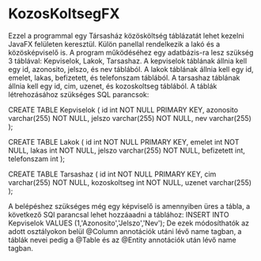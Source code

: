 <h1>KozosKoltsegFX</h1>


Ezzel a programmal egy Társasház közösköltség táblázatát lehet kezelni JavaFX felületen keresztül. Külön panellal rendelkezik a lakó és a közösképviselő is.
A program működéséhez egy adatbázis-ra lesz szükség 3 táblával: Kepviselok, Lakok, Tarsashaz.
A kepviselok táblának állnia kell egy id, azonosito, jelszo, és nev táblából.
A lakok táblának állnia kell egy id, emelet, lakas, befizetett, és telefonszam táblából.
A tarsashaz táblának állnia kell egy id, cim, uzenet, és kozoskoltseg táblából.
A táblák létrehozásához szükséges SQL parancsok:

CREATE TABLE Kepviselok (
    id int NOT NULL PRIMARY KEY,
    azonosito varchar(255) NOT NULL,
    jelszo varchar(255) NOT NULL,
    nev varchar(255)
);

CREATE TABLE Lakok (
    id int NOT NULL PRIMARY KEY,
    emelet int NOT NULL,
    lakas int NOT NULL,
    jelszo varchar(255) NOT NULL,
    befizetett int,
    telefonszam int
);

CREATE TABLE Tarsashaz (
    id int NOT NULL PRIMARY KEY,
    cim varchar(255) NOT NULL,
    kozoskoltseg int NOT NULL,
    uzenet varchar(255)
);

A belépéshez szükséges még egy képviselő is amennyiben üres a tábla, a következő SQl parancsal lehet hozzáaadni a táblához:
INSERT INTO Kepviselok VALUES (1,'Azonosito','Jelszo','Nev');
De ezek módosíthatók az adott osztályokon belül @Column annotációk utáni lévő name tagban, a táblák nevei pedig a @Table és az @Entity annotációk után lévő name tagban.

